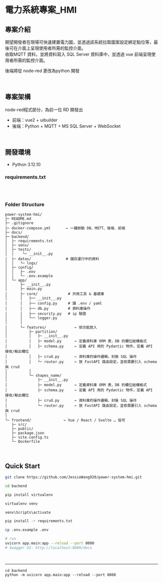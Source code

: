 

# 電力系統專案_HMI

## 專案介紹

期望開發者在現場可快速建置電力圖，並透過該系統拉取圖案設定綁定點位等，最後可在介面上呈現使用者所需的監控介面。  
收取MQTT 資料，並將資料寫入 SQL Server 資料庫中，並透過 vue 前端呈現使用者所需的監控介面。

後端將從 node-red 更改為python 開發

<br>

## 專案架構
node-red程式部分，為前一位 RD 開發出

- 前端：vue2 + uibuilder
- 後端：Python + MQTT + MS SQL Server + WebSocket

<br>

## 開發環境
- Python 3.12.10

### requirements.txt
```

```



<br>

### Folder Structure

```text
power-system-hmi/ 
├─ README.md
├─ .gitignore
├─ docker-compose.yml       ← 一鍵啟動 DB、MQTT、後端、前端
├─ docs/
├─ backend/                 
│  ├─ requirements.txt
│  ├─ venv/
│  ├─ tests/
│  │    └─ __init__.py
│  ├─ datas/                # 儲存運行中的資料
│  │   └─ logs/ 
│  ├─ config/
│  │   ├─ .env
│  │   └─ .env.example
│  └─ app/
│      ├─ __init__.py
│      ├─ main.py   
│      ├─ core/              # 共用工具 & 基礎庫                        
│      │   ├── __init__.py     
│      │   ├── config.py     # 讀 .env / yaml  
│      │   ├── db.py         # 資料庫操作
│      │   ├── security.py   # ip 驗證  
│      │   └── logger.py
│      │
│      └─ features/             ← 依功能放入
│          ├─ partition/
│          │   ├─ __init__.py
│          │   ├─ model.py      ← 定義資料庫 ORM 表，DB 的欄位結構格式
│          │   ├─ schema.py     ← 定義 API 用的 Pydantic 物件，定義 API 接收/輸出欄位
│          │   ├─ crud.py       ← 資料庫的操作邏輯，封裝 SQL 操作
│          │   └─ router.py     ← 放 FastAPI 路由設定，並依需要引入 schema 與 crud 
│          │
│          └─ shapes_name/
│              ├─ __init__.py
│              ├─ model.py      ← 定義資料庫 ORM 表，DB 的欄位結構格式
│              ├─ schema.py     ← 定義 API 用的 Pydantic 物件，定義 API 接收/輸出欄位
│              ├─ crud.py       ← 資料庫的操作邏輯，封裝 SQL 操作
│              └─ router.py     ← 放 FastAPI 路由設定，並依需要引入 schema 與 crud 
│
└─ frontend/               ← Vue / React / Svelte … 皆可
   ├─ src/
   ├─ public/
   ├─ package.json
   ├─ vite.config.ts
   └─ Dockerfile
```


<br>

## Quick Start

```bash
git clone https://github.com/JessieWang920/power-system-hmi.git

cd backend

pip install virtualenv

virtualenv venv

venv\Scripts\activate

pip install -r requirements.txt

cp .env.example .env

# run
uvicorn app.main:app --reload --port 8000
# Swagger UI: http://localhost:8000/docs
```
<br>  

---


```
cd backend
python -m uvicorn app.main:app --reload --port 8000
```